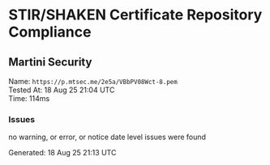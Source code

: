 # STIR/SHAKEN Certificate Repository Compliance

## Martini Security

Name: `https://p.mtsec.me/2e5a/VBbPV08Wct-8.pem`\
Tested At: 18 Aug 25 21:04 UTC\
Time: 114ms

### Issues

no warning, or error, or notice date level issues were found

Generated: 18 Aug 25 21:13 UTC